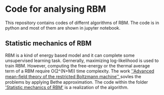 # Code for analysing RBM
This repository contains codes of differnt algorithms of RBM. The code is in python and most of them are shown in jupyter notebook.
  
## Statistic mechanics of RBM
RBM is a kind of energy based model and it can complete some unsupervised learning task. Gernerally, maximizing log-likelihood is used to train RBM. However, computing the free-energy or the thermal average term of a RBM require O(2^(N+M)) time complexity. The work [''Advanced mean-ﬁeld theory of the restricted Boltzmann machine''
](https://journals.aps.org/pre/abstract/10.1103/PhysRevE.91.050101) sovles the problems by applying Bethe approximation. The code within the folder ['Statistic mechanics of RBM'](https://github.com/HuangZhenYe97/RBM/tree/master/Statistic%20mechanics%20of%20RBM) is a realization of the algorithm.
